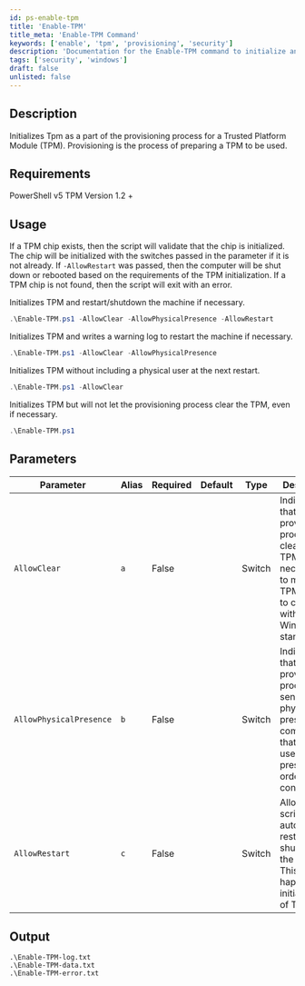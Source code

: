 ```yaml
---
id: ps-enable-tpm
title: 'Enable-TPM'
title_meta: 'Enable-TPM Command'
keywords: ['enable', 'tpm', 'provisioning', 'security']
description: 'Documentation for the Enable-TPM command to initialize and provision a Trusted Platform Module (TPM).'
tags: ['security', 'windows']
draft: false
unlisted: false
---
```

## Description
Initializes Tpm as a part of the provisioning process for a Trusted Platform Module (TPM).
Provisioning is the process of preparing a TPM to be used.

## Requirements
PowerShell v5
TPM Version 1.2 +

## Usage
If a TPM chip exists, then the script will validate that the chip is initialized. The chip will be initialized with the switches passed in the parameter if it is not already. If `-AllowRestart` was passed, then the computer will be shut down or rebooted based on the requirements of the TPM initialization.
If a TPM chip is not found, then the script will exit with an error.



Initializes TPM and restart/shutdown the machine if necessary.
```powershell
.\Enable-TPM.ps1 -AllowClear -AllowPhysicalPresence -AllowRestart
```
Initializes TPM and writes a warning log to restart the machine if necessary.
```powershell
.\Enable-TPM.ps1 -AllowClear -AllowPhysicalPresence
```
Initializes TPM without including a physical user at the next restart.
```powershell
.\Enable-TPM.ps1 -AllowClear 
```
Initializes TPM but will not let the provisioning process clear the TPM, even if necessary.
```powershell
.\Enable-TPM.ps1
```

## Parameters
| Parameter         | Alias | Required  | Default   | Type      | Description                               |
| ----------------- | ----- | --------- | --------- | --------- | ----------------------------------------- |
| `AllowClear`      | `a`   | False      |           | Switch    |Indicates that the provisioning process clears the TPM, if necessary, to move the TPM closer to complying with latest Windows standards.|
| `AllowPhysicalPresence`      | `b`   | False      |           | Switch       |Indicates that the provisioning process may send physical presence commands that require a user to be present in order to continue.|
| `AllowRestart`      | `c`   | False     |    | Switch    |Allow the script to automatically restart or shutdown the machine. This can happen on initialization of TPM.|

## Output
    .\Enable-TPM-log.txt
    .\Enable-TPM-data.txt
    .\Enable-TPM-error.txt










